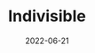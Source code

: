 ---
title: Indivisible
tags:
  - game
  - platform_switch
  - genre_rpg
digital: false
physical: true
guide: false
pending: false
date: 2022-06-21
permalink: false
---